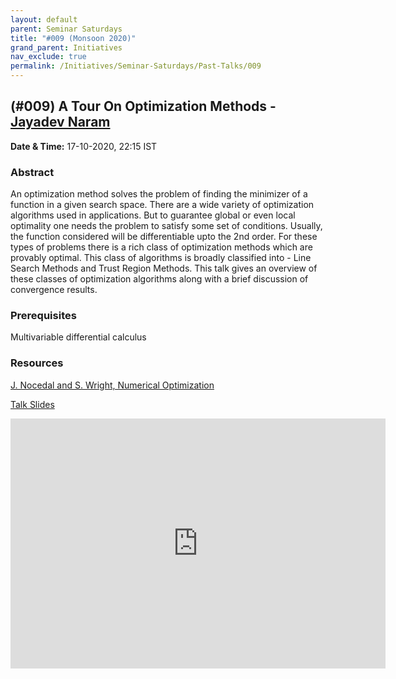 ```yaml
---
layout: default
parent: Seminar Saturdays
title: "#009 (Monsoon 2020)"
grand_parent: Initiatives
nav_exclude: true
permalink: /Initiatives/Seminar-Saturdays/Past-Talks/009
---
```


(#009) **A Tour On Optimization Methods** - [Jayadev Naram](https://in.linkedin.com/in/jayadev-naram-468764167)
------------------

**Date & Time:** 17-10-2020, 22:15 IST

### Abstract
An optimization method solves the problem of finding the minimizer of a function in a given search space. There are a wide variety of optimization algorithms used in applications. But to guarantee global or even local optimality one needs the problem to satisfy some set of conditions. Usually, the function considered will be differentiable upto the 2nd order. For these types of problems there is a rich class of optimization methods which are provably optimal. This class of algorithms is broadly classified into - Line Search Methods and Trust Region Methods. This talk gives an overview of these classes of optimization algorithms along with a brief discussion of convergence results.

### Prerequisites
Multivariable differential calculus

### Resources
[J. Nocedal and S. Wright, Numerical Optimization](https://www.csie.ntu.edu.tw/~r97002/temp/num_optimization.pdf)

[Talk Slides](slides_009.pdf)

<iframe width="600" height="400" src="https://www.youtube.com/embed/HHbBttEK8R0" frameborder="0" allow="accelerometer; autoplay; clipboard-write; encrypted-media; gyroscope; picture-in-picture" allowfullscreen></iframe>

